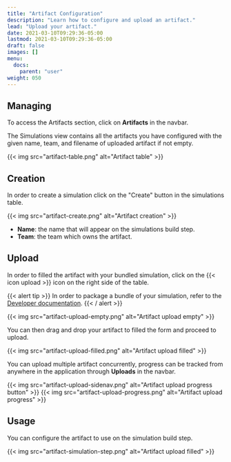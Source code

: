 ```yaml
---
title: "Artifact Configuration"
description: "Learn how to configure and upload an artifact."
lead: "Upload your artifact."
date: 2021-03-10T09:29:36-05:00
lastmod: 2021-03-10T09:29:36-05:00
draft: false
images: []
menu:
  docs:
    parent: "user"
weight: 050
---
```


## Managing

To access the Artifacts section, click on **Artifacts** in the navbar.

The Simulations view contains all the artifacts you have configured with the given name, team, and filename of uploaded artifact if not empty.

{{< img src="artifact-table.png" alt="Artifact table" >}}

## Creation

In order to create a simulation click on the "Create" button in the simulations table.

{{< img src="artifact-create.png" alt="Artifact creation" >}}

- **Name**: the name that will appear on the simulations build step.
- **Team**: the team which owns the artifact.

## Upload

In order to filled the artifact with your bundled simulation, click on the {{< icon upload >}} icon on the right side of the table.

{{< alert tip >}}
  In order to package a bundle of your simulation, refer to the [Developer documentation](/docs/user/artifact_gen/).
{{< / alert >}}

{{< img src="artifact-upload-empty.png" alt="Artifact upload empty" >}}

You can then drag and drop your artifact to filled the form and proceed to upload.

{{< img src="artifact-upload-filled.png" alt="Artifact upload filled" >}}

You can upload multiple artifact concurrently, progress can be tracked from anywhere in the application through **Uploads** in the navbar.

{{< img src="artifact-upload-sidenav.png" alt="Artifact upload progress button" >}}
{{< img src="artifact-upload-progress.png" alt="Artifact upload progress" >}}

## Usage

You can configure the artifact to use on the simulation build step.

{{< img src="artifact-simulation-step.png" alt="Artifact upload filled" >}}
